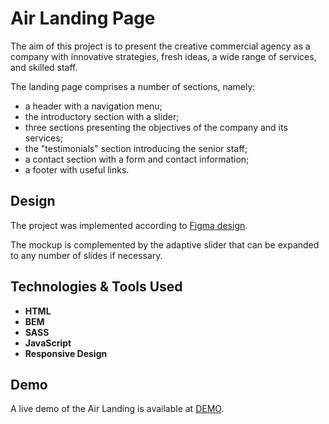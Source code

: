 # Air Landing Page

The aim of this project is to present the creative commercial agency as a company with innovative strategies, fresh ideas, a wide range of services, and skilled staff.

The landing page comprises a number of sections, namely:
- a header with a navigation menu;
- the introductory section with a slider;
- three sections presenting the objectives of the company and its services;
- the "testimonials" section introducing the senior staff;
- a contact section with a form and contact information;
- a footer with useful links.

## Design

The project was implemented according to [Figma design](https://www.figma.com/file/7qwsWggv9BAxMi2VPhBuPr/Air-(formerly-Dia)?node-id=9138%3A35).

The mockup is complemented by the adaptive slider that can be expanded to any number of slides if necessary.

## Technologies & Tools Used
- **HTML**
- **BEM**
- **SASS**
- **JavaScript**
- **Responsive Design**

## Demo
A live demo of the Air Landing is available at [DEMO](https://olha-rypich.github.io/air-landing/).
